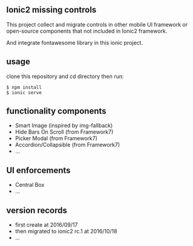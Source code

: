 Ionic2 missing controls
----------------------------

This project collect and migrate controls in other mobile UI framework or open-source components that not included in Ionic2 framework.

And integrate fontawesome library in this ionic project.

## usage

clone this repository and cd directory then run:
```
$ npm install
$ ionic serve
```

## functionality components

* Smart Image (inspired by img-fallback)
* Hide Bars On Scroll (from Framework7)
* Picker Modal (from Framework7)
* Accordion/Collapsible (from Framework7)
* ...

## UI enforcements

* Central Box
* ...



## version records

* first create at 2016/09/17
* then migrated to ionic2 rc.1 at 2016/10/18
* ...
